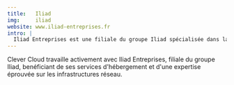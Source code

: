 ```yaml
---
title:   Iliad
img:     iliad
website: www.iliad-entreprises.fr
intro: |
  Iliad Entreprises est une filiale du groupe Iliad spécialisée dans la mise en œuvre et l'exploitation de plates-formes informatiques hébergées.
---
```

Clever Cloud travaille activement avec Iliad Entreprises, filiale du groupe Iliad, benéficiant de ses services d'hébergement et d'une expertise éprouvée sur les infrastructures réseau.
